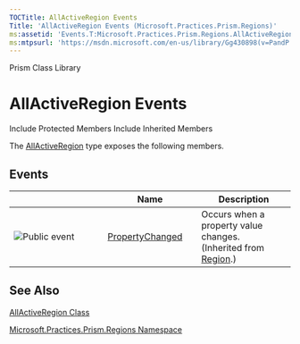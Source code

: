 ```yaml
---
TOCTitle: AllActiveRegion Events
Title: 'AllActiveRegion Events (Microsoft.Practices.Prism.Regions)'
ms:assetid: 'Events.T:Microsoft.Practices.Prism.Regions.AllActiveRegion'
ms:mtpsurl: 'https://msdn.microsoft.com/en-us/library/Gg430898(v=PandP.50)'
---
```


Prism Class Library

AllActiveRegion Events
======================

Include Protected Members
Include Inherited Members

The [AllActiveRegion](https://msdn.microsoft.com/t:microsoft.practices.prism.regions.allactiveregion) type exposes the following members.

Events
------

<span id="eventTableToggle"></span>
<table>
<colgroup>
<col width="33%" />
<col width="33%" />
<col width="33%" />
</colgroup>
<thead>
<tr class="header">
<th> </th>
<th>Name</th>
<th>Description</th>
</tr>
</thead>
<tbody>
<tr class="odd">
<td><img src="https://msdn.microsoft.com/en-us/Gg430898.pubevent(en-us,PandP.50).gif" title="Public event" /></td>
<td><a href="https://msdn.microsoft.com/e:microsoft.practices.prism.regions.region.propertychanged">PropertyChanged</a></td>
<td><div class="summary">
Occurs when a property value changes.
</div>
(Inherited from <a href="https://msdn.microsoft.com/t:microsoft.practices.prism.regions.region">Region</a>.)</td>
</tr>
</tbody>
</table>

See Also
--------

<span id="seeAlsoToggle"></span>
[AllActiveRegion Class](https://msdn.microsoft.com/t:microsoft.practices.prism.regions.allactiveregion)

[Microsoft.Practices.Prism.Regions Namespace](https://msdn.microsoft.com/n:microsoft.practices.prism.regions)
